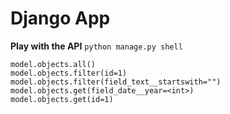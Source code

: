 # Django App

**Play with the API**
`python manage.py shell`

```
model.objects.all()
model.objects.filter(id=1)
model.objects.filter(field_text__startswith="")
model.objects.get(field_date__year=<int>)
model.objects.get(id=1)

```